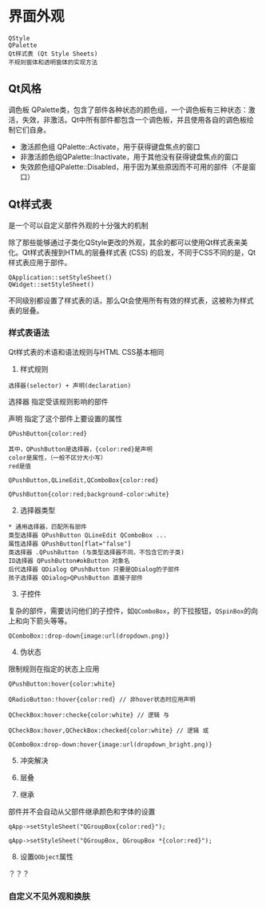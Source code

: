 # 界面外观

```
QStyle
QPalette
Qt样式表 (Qt Style Sheets)
不规则窗体和透明窗体的实现方法
```

## Qt风格

调色板 QPalette类，包含了部件各种状态的颜色组，一个调色板有三种状态：激活，失效，非激活。Qt中所有部件都包含一个调色板，并且使用各自的调色板绘制它们自身。

- 激活颜色组 QPalette::Activate，用于获得键盘焦点的窗口
- 非激活颜色组QPalette::Inactivate，用于其他没有获得键盘焦点的窗口
- 失效颜色组QPalette::Disabled，用于因为某些原因而不可用的部件（不是窗口）

## Qt样式表

是一个可以自定义部件外观的十分强大的机制

除了那些能够通过子类化QStyle更改的外观，其余的都可以使用Qt样式表来美化。Qt样式表搜到HTML的层叠样式表 (CSS) 的启发，不同于CSS不同的是，Qt样式表应用于部件。

```
QApplication::setStyleSheet()
QWidget::setStyleSheet()
```

不同级别都设置了样式表的话，那么Qt会使用所有有效的样式表，这被称为样式表的层叠。

### 样式表语法

Qt样式表的术语和语法规则与HTML CSS基本相同

1. 样式规则

```
选择器(selector) + 声明(declaration)
```

选择器 指定受该规则影响的部件

声明 指定了这个部件上要设置的属性

```
QPushButton{color:red}

其中，QPushButton是选择器，{color:red}是声明
color是属性，（一般不区分大小写）
red是值
```



```
QPushButton,QLineEdit,QComboBox{color:red}

QPushButton{color:red;background-color:white}
```

2. 选择器类型

```
* 通用选择器，匹配所有部件
类型选择器 QPushButton QLineEdit QComboBox ...
属性选择器 QPushButton[flat="false"]
类选择器 .QPushButton (与类型选择器不同，不包含它的子类)
ID选择器 QPushButton#okButton 对象名
后代选择器 QDialog QPushButton 只要是QDialog的子部件
孩子选择器 QDialog>QPushButton 直接子部件
```

3. 子控件

复杂的部件，需要访问他们的子控件，如`QComboBox`，的下拉按钮，`QSpinBox`的向上和向下箭头等等。

```
QComboBox::drop-down{image:url(dropdown.png)}
```

4. 伪状态

限制规则在指定的状态上应用

```
QPushButton:hover{color:white}

QRadioButton:!hover{color:red} // 非hover状态时应用声明

QCheckBox:hover:checke{color:white} // 逻辑 与

QCheckBox:hover,QCheckBox:checked{color:white} // 逻辑 或

QComboBox:drop-down:hover{image:url(dropdown_bright.png)}
```

5. 冲突解决

6. 层叠
7. 继承

部件并不会自动从父部件继承颜色和字体的设置

```
qApp->setStyleSheet("QGroupBox{color:red}");

qApp->setStyleSheet("QGroupBox, QGroupBox *{color:red}");
```

8. 设置`QObject`属性

？？？

### 自定义不见外观和换肤